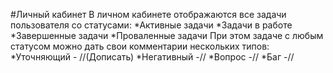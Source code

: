 #Личный кабинет
В личном кабинете отображаются все задачи пользователя со статусами: 
*Активные задачи
*Задачи в работе
*Завершенные задачи
*Проваленные задачи
При этом задаче с любым статусом можно дать свои комментарии нескольких типов:
*Уточняющий - //(Дописать)
*Негативный -//
*Вопрос -//
*Баг -//
